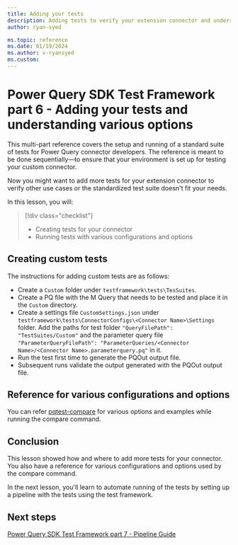 ```yaml
---
title: Adding your tests
description: Adding tests to verify your extension connector and understanding various options while working with the test framework
author: ryan-syed

ms.topic: reference
ms.date: 01/19/2024
ms.author: v-ryansyed
ms.custom:
---
```


# Power Query SDK Test Framework part 6 - Adding your tests and understanding various options

This multi-part reference covers the setup and running of a standard suite of tests for Power Query connector developers. The reference is meant to be done sequentially—to ensure that your environment is set up for testing your custom connector.

Now you might want to add more tests for your extension connector to verify other use cases or the standardized test suite doesn't fit your needs.

In this lesson, you will:

> [!div class="checklist"]
>
> * Creating tests for your connector
> * Running tests with various configurations and options

## Creating custom tests

The instructions for adding custom tests are as follows:

* Create a `Custom` folder under `testframework\tests\TesSuites`.
* Create a PQ file with the M Query that needs to be tested and place it in the `Custom` directory.
* Create a settings file `CustomSettings.json` under `testframework\tests\ConnectorConfigs\<Connector Name>\Settings` folder. Add the paths for test folder `"QueryFilePath": "TestSuites/Custom"` and the parameter query file `"ParameterQueryFilePath": "ParameterQueries/<Connector Name>/<Connector Name>.parameterquery.pq"` in it.
* Run the test first time to generate the PQOut output file.
* Subsequent runs validate the output generated with the PQOut output file.

## Reference for various configurations and options

You can refer [pqtest-compare](../powerquery-sdktools/pqtest-compare.md) for various options and examples while running the compare command.

## Conclusion

This lesson showed how and where to add more tests for your connector. You also have a reference for various configurations and options used by the compare command.

In the next lesson, you'll learn to automate running of the tests by setting up a pipeline with the tests using the test framework.

## Next steps

[Power Query SDK Test Framework part 7 - Pipeline Guide](./7-pipeline.md)
